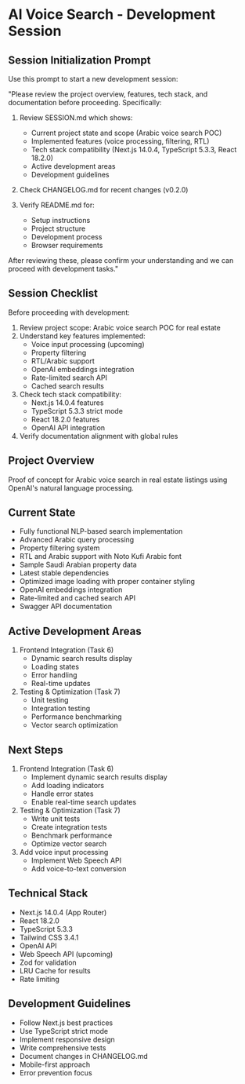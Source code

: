 # AI Voice Search - Development Session

## Session Initialization Prompt
Use this prompt to start a new development session:

"Please review the project overview, features, tech stack, and documentation before proceeding. Specifically:

1. Review SESSION.md which shows:
   - Current project state and scope (Arabic voice search POC)
   - Implemented features (voice processing, filtering, RTL)
   - Tech stack compatibility (Next.js 14.0.4, TypeScript 5.3.3, React 18.2.0)
   - Active development areas
   - Development guidelines

2. Check CHANGELOG.md for recent changes (v0.2.0)

3. Verify README.md for:
   - Setup instructions
   - Project structure
   - Development process
   - Browser requirements

After reviewing these, please confirm your understanding and we can proceed with development tasks."

## Session Checklist
Before proceeding with development:
1. Review project scope: Arabic voice search POC for real estate
2. Understand key features implemented:
   - Voice input processing (upcoming)
   - Property filtering
   - RTL/Arabic support
   - OpenAI embeddings integration
   - Rate-limited search API
   - Cached search results
3. Check tech stack compatibility:
   - Next.js 14.0.4 features
   - TypeScript 5.3.3 strict mode
   - React 18.2.0 features
   - OpenAI API integration
4. Verify documentation alignment with global rules

## Project Overview
Proof of concept for Arabic voice search in real estate listings using OpenAI's natural language processing.

## Current State
- Fully functional NLP-based search implementation
- Advanced Arabic query processing
- Property filtering system
- RTL and Arabic support with Noto Kufi Arabic font
- Sample Saudi Arabian property data
- Latest stable dependencies
- Optimized image loading with proper container styling
- OpenAI embeddings integration
- Rate-limited and cached search API
- Swagger API documentation

## Active Development Areas
1. Frontend Integration (Task 6)
   - Dynamic search results display
   - Loading states
   - Error handling
   - Real-time updates
2. Testing & Optimization (Task 7)
   - Unit testing
   - Integration testing
   - Performance benchmarking
   - Vector search optimization

## Next Steps
1. Frontend Integration (Task 6)
   - Implement dynamic search results display
   - Add loading indicators
   - Handle error states
   - Enable real-time search updates
2. Testing & Optimization (Task 7)
   - Write unit tests
   - Create integration tests
   - Benchmark performance
   - Optimize vector search
3. Add voice input processing
   - Implement Web Speech API
   - Add voice-to-text conversion

## Technical Stack
- Next.js 14.0.4 (App Router)
- React 18.2.0
- TypeScript 5.3.3
- Tailwind CSS 3.4.1
- OpenAI API
- Web Speech API (upcoming)
- Zod for validation
- LRU Cache for results
- Rate limiting

## Development Guidelines
- Follow Next.js best practices
- Use TypeScript strict mode
- Implement responsive design
- Write comprehensive tests
- Document changes in CHANGELOG.md
- Mobile-first approach
- Error prevention focus 
